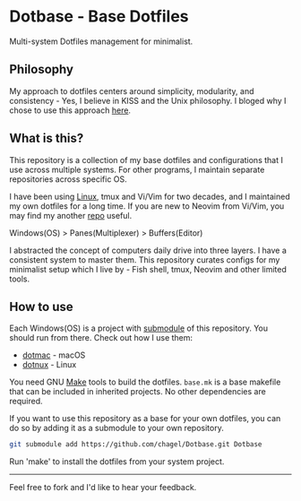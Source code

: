 # Dotbase - Base Dotfiles

Multi-system Dotfiles management for minimalist.

## Philosophy

My approach to dotfiles centers around simplicity, modularity, and consistency - Yes, I believe in KISS and the Unix philosophy. 
I bloged why I chose to use this approach [here](https://gchen.co/2024/06/07/dotfiles.html).

## What is this?

This repository is a collection of my base dotfiles and configurations that I use across multiple systems. 
For other programs, I maintain separate repositories across specific OS.

I have been using [Linux](https://gchen.co/2024/06/06/why-i-choose-linux.html), tmux and Vi/Vim for two decades, and I maintained my own dotfiles for a long time. If you are new to Neovim from Vi/Vim, you may find my another [repo](https://github.com/chagel/nvim-bootstrap) useful.

Windows(OS) > Panes(Multiplexer) > Buffers(Editor)

I abstracted the concept of computers daily drive into three layers. I have a consistent system to master them. 
This repository curates configs for my minimalist setup which I live by - Fish shell, tmux, Neovim and other limited tools.


## How to use

Each Windows(OS) is a project with [submodule](https://git-scm.com/book/en/v2/Git-Tools-Submodules) of this repository. 
You should run from there. Check out how I use them:

- [dotmac](https://github.com/chagel/dotmac) - macOS
- [dotnux](https://github.com/chagel/dotnux) - Linux

You need GNU [Make](https://www.gnu.org/software/make/) tools to build the dotfiles. `base.mk` is a base makefile that can be included in inherited projects. No other dependencies are required.

If you want to use this repository as a base for your own dotfiles, you can do so by adding it as a submodule to your own repository.

```bash
git submodule add https://github.com/chagel/Dotbase.git Dotbase
```

Run 'make' to install the dotfiles from your system project.


---

Feel free to fork and I'd like to hear your feedback.

